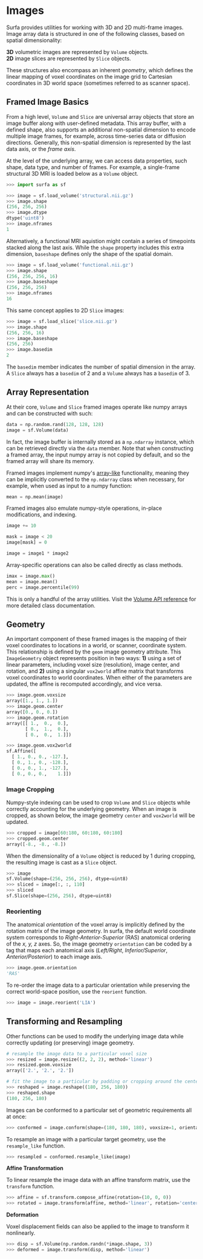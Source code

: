 Images
======

Surfa provides utilities for working with 3D and 2D multi-frame images. Image array data is structured in one of the following classes, based on spatial dimensionality:

**3D** volumetric images are represented by `Volume` objects.
<br>
**2D** image slices are represented by `Slice` objects.

These structures also encompass an inherent *geometry*, which defines the linear mapping of voxel coordinates on the image grid to Cartesian coordinates in 3D world space (sometimes referred to as scanner space).

## Framed Image Basics

From a high level, `Volume` and `Slice` are universal array objects that store an image buffer along with user-defined metadata. This array buffer, with a defined shape, also supports an additional non-spatial dimension to encode multiple image frames, for example, across time-series data or diffusion directions. Generally, this non-spatial dimension is represented by the last data axis, or the *frame axis*.

At the level of the underlying array, we can access data properties, such shape, data type, and number of frames. For example, a single-frame structural 3D MRI is loaded below as a `Volume` object.

```python
>>> import surfa as sf

>>> image = sf.load_volume('structural.nii.gz')
>>> image.shape
(256, 256, 256)
>>> image.dtype
dtype('uint8')
>>> image.nframes
1
```

Alternatively, a functional MRI aquistion might contain a series of timepoints stacked along the last axis. While the `shape` property includes this extra dimension, `baseshape` defines only the shape of the spatial domain.

```python
>>> image = sf.load_volume('functional.nii.gz')
>>> image.shape
(256, 256, 256, 16)
>>> image.baseshape
(256, 256, 256)
>>> image.nframes
16
```

This same concept applies to 2D `Slice` images:

```python
>>> image = sf.load_slice('slice.nii.gz')
>>> image.shape
(256, 256, 16)
>>> image.baseshape
(256, 256)
>>> image.basedim
2
```

The `basedim` member indicates the number of spatial dimension in the array. A `Slice` always has a `basedim` of 2 and a `Volume` always has a `basedim` of 3.

## Array Representation

At their core, `Volume` and `Slice` framed images operate like numpy arrays and can be constructed with such:

```python
data = np.random.rand(128, 128, 128)
image = sf.Volume(data)
```

In fact, the image buffer is internally stored as a `np.ndarray` instance, which can be retrieved directly via the `data` member. Note that when constructing a framed array, the input numpy array is not copied by default, and so the framed array will share its memory.

Framed images implement numpy's [array-like](https://numpy.org/doc/stable/user/basics.creation.html#converting-python-array-like-objects-to-numpy-arrays) functionality, meaning they can be implicitly converted to the `np.ndarray` class when necessary, for example, when used as input to a numpy function:

```python
mean = np.mean(image)
```

Framed images also emulate numpy-style operations, in-place modifications, and indexing.


```python
image += 10

mask = image < 20
image[mask] = 0

image = image1 * image2
```

Array-specific operations can also be called directly as class methods.

```python
imax = image.max()
mean = image.mean() 
perc = image.percentile(99)
```

This is only a handful of the array utilities. Visit the [Volume API reference](../reference/api/surfa.Volume) for more detailed class documentation.

## Geometry

An important component of these framed images is the mapping of their voxel coordinates to locations in a world, or scanner, coordinate system. This relationship is defined by the `geom` image geometry attribute. This `ImageGeometry` object represents position in two ways: **1)** using a set of linear parameters, including voxel size (resolution), image center, and rotation, and **2)** using a singular `vox2world` affine matrix that transforms voxel coordinates to world coordinates. When either of the parameters are updated, the affine is recomputed accordingly, and vice versa.

```python
>>> image.geom.voxsize
array([1., 1., 1.])
>>> image.geom.center
array([0., 0., 0.])
>>> image.geom.rotation
array([[ 1.,  0.,  0.],
       [ 0.,  1.,  0.],
       [ 0.,  0.,  1.]])
```

```python
>>> image.geom.vox2world
sf.Affine([
  [ 1., 0., 0., -127.],
  [ 0., 1., 0., -128.],
  [ 0., 0., 1., -127.],
  [ 0., 0., 0.,    1.]])
```

### Image Cropping

Numpy-style indexing can be used to crop `Volume` and `Slice` objects while correctly accounting for the underlying geometry. When an image is cropped, as shown below, the image geometry `center` and `vox2world` will be updated.

```python
>>> cropped = image[60:180, 60:180, 60:180]
>>> cropped.geom.center
array([-8., -8., -8.])
```

When the dimensionality of a `Volume` object is reduced by 1 during cropping, the resulting image is cast as a `Slice` object.

```python
>>> image
sf.Volume(shape=(256, 256, 256), dtype=uint8)
>>> sliced = image[:, :, 110]
>>> sliced
sf.Slice(shape=(256, 256), dtype=uint8)
```

### Reorienting

The anatomical *orientation* of the voxel array is implicitly defined by the rotation matrix of the image geometry. In surfa, the default world coordinate system corresponds to *Right-Anterior-Superior* (RAS) anatomical ordering of the *x, y, z* axes. So, the image geometry `orientation` can be coded by a tag that maps each anatomical axis (*Left/Right*, *Inferior/Superior*, *Anterior/Posterior*) to each image axis.

```python
>>> image.geom.orientation
'RAS'
```

To re-order the image data to a particular orientation while preserving the correct world-space position, use the `reorient` function.

```python
>>> image = image.reorient('LIA')
```

## Transforming and Resampling

Other functions can be used to modify the underlying image data while correctly updating (or preserving) image geometry.

```python
# resample the image data to a particular voxel size
>>> resized = image.resize((2, 2, 2), method='linear')
>>> resized.geom.voxsize
array(['2.', '2.', '2.'])

# fit the image to a particular by padding or cropping around the center
>>> reshaped = image.reshape((180, 256, 180))
>>> reshaped.shape
(180, 256, 180)
```

Images can be conformed to a particular set of geometric requirements all at once:

```python
>>> conformed = image.conform(shape=(180, 180, 180), voxsize=1, orientation='LIA')
```

To resample an image with a particular target geometry, use the `resample_like` function.

```python
>>> resampled = conformed.resample_like(image)
```

**Affine Transformation**

To linear resample the image data with an affine transform matrix, use the `transform` function.

```python
>>> affine = sf.transform.compose_affine(rotation=(10, 0, 0))
>>> rotated = image.transform(affine, method='linear', rotation='center')
```

**Deformation**

Voxel displacement fields can also be applied to the image to transform it nonlinearly.

```python
>>> disp = sf.Volume(np.random.randn(*image.shape, 3))
>>> deformed = image.transform(disp, method='linear')
```
